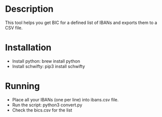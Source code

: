 # Description
This tool helps you get BIC for a defined list of IBANs and exports them to a CSV file.

# Installation
- Install python: brew install python
- Install schwifty: pip3 install schwifty

# Running
- Place all your IBANs (one per line) into ibans.csv file.
- Run the script: python3 convert.py
- Check the bics.csv for the list
